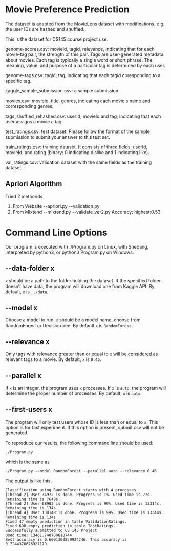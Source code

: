 # Movie Preference Prediction
The dataset is adapted from the [MovieLens](https://grouplens.org/datasets/movielens/20m/) dataset with modifications, e.g. the user IDs are hashed and shuffled.

This is the dataset for CS145 course project use.

genome-scores.csv: movieid, tagid, relevance, indicating that for each movie-tag pair, the strength of this pair. Tags are user-generated metadata about movies. Each tag is typically a single word or short phrase. The meaning, value, and purpose of a particular tag is determined by each user.

genome-tags.csv: tagid, tag, indicating that each tagid coresponding to a specific tag.

kaggle_sample_submission.csv: a sample submission.

movies.csv: movieid, title, genres, indicating each movie's name and corresponding genres.

tags_shuffled_rehashed.csv: userId, movieId and tag, indicating that each user assigns a movie a tag.

test_ratings.csv: test dataset. Please follow the format of the sample submission to submit your answer to this test set.

train_ratings.csv: training dataset. It consists of three fields: userId, movieId, and rating (binary: 0 indicating dislike and 1 indicating like).

val_ratings.csv: validation dataset with the same fields as the training dataset.


## Apriori Algorithm
Tried 2 methonds
1. From Website
   --apriori.py
   --validation.py
2. From Mlxtend
   --mlxtend.py
   --validate_ver2.py
Accuracy:
highest:0.53

# Command Line Options
Our program is executed with ./Program.py on Linux, with Shebang, interpreted by python3, or python3 Program.py on Windows.

## --data-folder x

`x` should be a path to the folder holding the dataset. If the specified folder doesn’t have data, the program will download one from Kaggle API. By default, `x` is `../data`.

## --model x

Choose a model to run. `x` should be a model name, choose from RandomForest or DecisionTree. By default `x` is `RandomForest`.

## --relevance x

Only tags with relevance greater than or equal to `x` will be considered as relevant tags to a movie. By default, `x` is `0.46`.

## --parallel x

If `x` is an integer, the program uses `x` processes. If `x` is `auto`, the program will determine the proper number of processes. By default, `x` is `auto`.

## --first-users x

The program will only test users whose ID is less than or equal to `x`. This option is for fast experiment. If this option is present, submit.csv will not be generated.

To reproduce our results, the following command line should be used:

```
./Program.py 
```

which is the same as

```
./Program.py --model RandomForest --parallel auto --relevance 0.46
```

The output is like this.
```
Classification using RandomForest starts with 4 processes.
[Thread 2] User 34972 is done. Progress is 1%. Used time is 77s. Remaining time is 7649s.
[Thread 2] User 68902 is done. Progress is 99%. Used time is 13314s. Remaining time is 134s.
[Thread 4] User 138148 is done. Progress is 99%. Used time is 13344s. Remaining time is 134s.
Fixed 47 empty prediction in table ValidationRatings.
Fixed 698 empty prediction in table TestRatings.
Successfully submitted to CS 145 Project
Used time: 13461.748700618744
Best accuracy is 0.6601360859924246. This accuracy is 0.7244378676327179.
```
